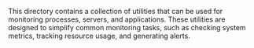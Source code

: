 This directory contains a collection of utilities that can be used for monitoring processes, servers, and applications. These utilities are designed to simplify common monitoring tasks, such as checking system metrics, tracking resource usage, and generating alerts.